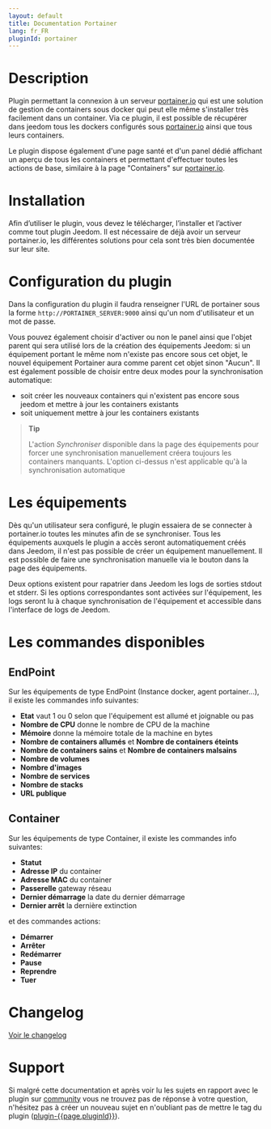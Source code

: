 ```yaml
---
layout: default
title: Documentation Portainer
lang: fr_FR
pluginId: portainer
---
```


# Description

Plugin permettant la connexion à un serveur [portainer.io](https://www.portainer.io/portainer-ce/) qui est une solution de gestion de containers sous docker qui peut elle même s'installer très facilement dans un container.
Via ce plugin, il est possible de récupérer dans jeedom tous les dockers configurés sous [portainer.io](https://www.portainer.io/portainer-ce/) ainsi que tous leurs containers.

Le plugin dispose également d'une page santé et d'un panel dédié affichant un aperçu de tous les containers et permettant d'effectuer toutes les actions de base, similaire à la page "Containers" sur [portainer.io](https://www.portainer.io/portainer-ce/).

# Installation

Afin d’utiliser le plugin, vous devez le télécharger, l’installer et l’activer comme tout plugin Jeedom.
Il est nécessaire de déjà avoir un serveur portainer.io, les différentes solutions pour cela sont très bien documentée sur leur site.

# Configuration du plugin

Dans la configuration du plugin il faudra renseigner l'URL de portainer sous la forme `http://PORTAINER_SERVER:9000` ainsi qu'un nom d'utilisateur et un mot de passe.

Vous pouvez également choisir d'activer ou non le panel ainsi que l'objet parent qui sera utilisé lors de la création des équipements Jeedom: si un équipement portant le même nom n'existe pas encore sous cet objet, le nouvel équipement Portainer aura comme parent cet objet sinon "Aucun".
Il est également possible de choisir entre deux modes pour la synchronisation automatique:

- soit créer les nouveaux containers qui n'existent pas encore sous jeedom et mettre à jour les containers existants
- soit uniquement mettre à jour les containers existants

> **Tip**
>
> L'action _Synchroniser_ disponible dans la page des équipements pour forcer une synchronisation manuellement créera toujours les containers manquants. L'option ci-dessus n'est applicable qu'à la synchronisation automatique

# Les équipements

Dès qu'un utilisateur sera configuré, le plugin essaiera de se connecter à portainer.io toutes les minutes afin de se synchroniser.
Tous les équipements auxquels le plugin a accès seront automatiquement créés dans Jeedom, il n'est pas possible de créer un équipement manuellement.
Il est possible de faire une synchronisation manuelle via le bouton dans la page des équipements.

Deux options existent pour rapatrier dans Jeedom les logs de sorties stdout et stderr. Si les options correspondantes sont activées sur l'équipement, les logs seront lu à chaque synchronisation de l'équipement et accessible dans l'interface de logs de Jeedom.

# Les commandes disponibles

## EndPoint

Sur les équipements de type EndPoint (Instance docker, agent portainer...), il existe les commandes info suivantes:

- **Etat** vaut 1 ou 0 selon que l'équipement est allumé et joignable ou pas
- **Nombre de CPU** donne le nombre de CPU de la machine
- **Mémoire** donne la mémoire totale de la machine en bytes
- **Nombre de containers allumés** et **Nombre de containers éteints**
- **Nombre de containers sains** et **Nombre de containers malsains**
- **Nombre de volumes**
- **Nombre d'images**
- **Nombre de services**
- **Nombre de stacks**
- **URL publique**

## Container

Sur les équipements de type Container, il existe les commandes info suivantes:

- **Statut**
- **Adresse IP** du container
- **Adresse MAC** du container
- **Passerelle** gateway réseau
- **Dernier démarrage** la date du dernier démarrage
- **Dernier arrêt** la dernière extinction

et des commandes actions:

- **Démarrer**
- **Arrêter**
- **Redémarrer**
- **Pause**
- **Reprendre**
- **Tuer**

# Changelog

[Voir le changelog](./changelog)

# Support

Si malgré cette documentation et après voir lu les sujets en rapport avec le plugin sur [community]({{site.forum}}/tags/plugin-{{page.pluginId}}) vous ne trouvez pas de réponse à votre question, n'hésitez pas à créer un nouveau sujet en n'oubliant pas de mettre le tag du plugin ([plugin-{{page.pluginId}}]({{site.forum}}/tags/plugin-{{page.pluginId}})).
